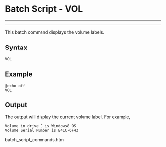 # Batch Script - VOL

---



---

This batch command displays the volume labels.

## Syntax

```
VOL
```

## Example

```
@echo off 
VOL
```

## Output

The output will display the current volume label. For example,

```
Volume in drive C is Windows8_OS 
Volume Serial Number is E41C-6F43
```

batch\_script\_commands.htm

